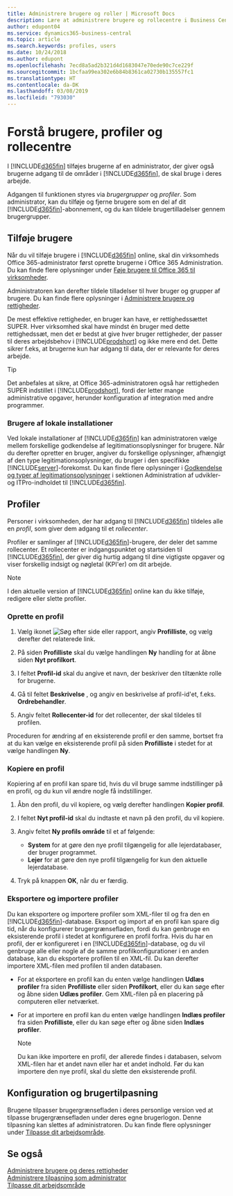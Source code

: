 ```yaml
---
title: Administrere brugere og roller | Microsoft Docs
description: Lære at administrere brugere og rollecentre i Business Central.
author: edupont04
ms.service: dynamics365-business-central
ms.topic: article
ms.search.keywords: profiles, users
ms.date: 10/24/2018
ms.author: edupont
ms.openlocfilehash: 7ecd8a5ad2b321d4d1683047e70ede90c7ce229f
ms.sourcegitcommit: 1bcfaa99ea302e6b84b8361ca02730b135557fc1
ms.translationtype: HT
ms.contentlocale: da-DK
ms.lasthandoff: 03/08/2019
ms.locfileid: "793030"
---
```

# <a name="understanding-users-profiles-and-role-centers"></a>Forstå brugere, profiler og rollecentre

I [!INCLUDE[d365fin](includes/d365fin_md.md)] tilføjes brugerne af en administrator, der giver også brugerne adgang til de områder i [!INCLUDE[d365fin](includes/d365fin_md.md)], de skal bruge i deres arbejde.  

Adgangen til funktionen styres via *brugergrupper* og *profiler*. Som administrator, kan du tilføje og fjerne brugere som en del af dit [!INCLUDE[d365fin](includes/d365fin_md.md)]-abonnement, og du kan tildele brugertilladelser gennem brugergrupper.  

## <a name="adding-users"></a>Tilføje brugere

Når du vil tilføje brugere i [!INCLUDE[d365fin](includes/d365fin_md.md)] online, skal din virksomheds Office 365-administrator først oprette brugerne i Office 365 Administration. Du kan finde flere oplysninger under [Føje brugere til Office 365 til virksomheder](https://aka.ms/CreateOffice365Users).

Administratoren kan derefter tildele tilladelser til hver bruger og grupper af brugere. Du kan finde flere oplysninger i [Administrere brugere og rettigheder](ui-how-users-permissions.md).  

De mest effektive rettigheder, en bruger kan have, er rettighedssættet SUPER. Hver virksomhed skal have mindst én bruger med dette rettighedssæt, men det er bedst at give hver bruger rettigheder, der passer til deres arbejdsbehov i [!INCLUDE[prodshort](includes/prodshort.md)] og ikke mere end det. Dette sikrer f.eks, at brugerne kun har adgang til data, der er relevante for deres arbejde.  

> [!TIP]
> Det anbefales at sikre, at Office 365-administratoren også har rettigheden SUPER indstillet i [!INCLUDE[prodshort](includes/prodshort.md)], fordi der letter mange administrative opgaver, herunder konfiguration af integration med andre programmer.

### <a name="users-of-on-premises-deployments"></a>Brugere af lokale installationer

Ved lokale installationer af [!INCLUDE[d365fin](includes/d365fin_md.md)] kan administratoren vælge mellem forskellige godkendelse af legitimationsoplysninger for brugere. Når du derefter opretter en bruger, angiver du forskellige oplysninger, afhængigt af den type legitimationsoplysninger, du bruger i den specifikke [!INCLUDE[server](includes/server.md)]-forekomst. Du kan finde flere oplysninger i [Godkendelse og typer af legitimationsoplysninger](/dynamics365/business-central/dev-itpro/administration/users-credential-types) i sektionen Administration af udvikler- og ITPro-indholdet til [!INCLUDE[d365fin](includes/d365fin_md.md)].  

## <a name="profiles"></a>Profiler

Personer i virksomheden, der har adgang til [!INCLUDE[d365fin](includes/d365fin_md.md)] tildeles alle en *profil*, som giver dem adgang til et *rollecenter*.

Profiler er samlinger af [!INCLUDE[d365fin](includes/d365fin_md.md)]-brugere, der deler det samme rollecenter. Et rollecenter er indgangspunktet og startsiden til [!INCLUDE[d365fin](includes/d365fin_md.md)], der giver dig hurtig adgang til dine vigtigste opgaver og viser forskellig indsigt og nøgletal (KPI'er) om dit arbejde.  

> [!NOTE]  
>  I den aktuelle version af [!INCLUDE[d365fin](includes/d365fin_md.md)] online kan du ikke tilføje, redigere eller slette profiler.  

### <a name="CreateProfile"></a>Oprette en profil

1.  Vælg ikonet ![Søg efter side eller rapport](media/ui-search/search_small.png "Ikonet Søg efter side eller rapport"), angiv **Profilliste**, og vælg derefter det relaterede link.  

2.  På siden **Profilliste** skal du vælge handlingen **Ny** handling for at åbne siden **Nyt profilkort**.  

3.  I feltet **Profil-id** skal du angive et navn, der beskriver den tiltænkte rolle for brugerne.  

4.  Gå til feltet **Beskrivelse** , og angiv en beskrivelse af profil-id'et, f.eks. **Ordrebehandler**.  

5.  Angiv feltet **Rollecenter-id** for det rollecenter, der skal tildeles til profilen.  

Proceduren for ændring af en eksisterende profil er den samme, bortset fra at du kan vælge en eksisterende profil på siden **Profilliste** i stedet for at vælge handlingen **Ny**.  


### <a name="copy-a-profile"></a>Kopiere en profil
Kopiering af en profil kan spare tid, hvis du vil bruge samme indstillinger på en profil, og du kun vil ændre nogle få indstillinger.

1.  Åbn den profil, du vil kopiere, og vælg derefter handlingen **Kopier profil**.

2.  I feltet **Nyt profil-id** skal du indtaste et navn på den profil, du vil kopiere.

3.  Angiv feltet **Ny profils område** til et af følgende:

    - **System** for at gøre den nye profil tilgængelig for alle lejerdatabaser, der bruger programmet.
    - **Lejer** for at gøre den nye profil tilgængelig for kun den aktuelle lejerdatabase.
4. Tryk på knappen **OK**, når du er færdig.

### <a name="ExportImportProfile"></a>Eksportere og importere profiler

Du kan eksportere og importere profiler som XML-filer til og fra den en [!INCLUDE[d365fin](includes/d365fin_md.md)]-database. Eksport og import af en profil kan spare dig tid, når du konfigurerer brugergrænsefladen, fordi du kan genbruge en eksisterende profil i stedet at konfigurere en profil forfra. Hvis du har en profil, der er konfigureret i en [!INCLUDE[d365fin](includes/d365fin_md.md)]-database, og du vil genbruge alle eller nogle af de samme profilkonfigurationer i en anden database, kan du eksportere profilen til en XML-fil. Du kan derefter importere XML-filen med profilen til anden databasen.

-   For at eksportere en profil kan du enten vælge handlingen **Udlæs profiler** fra siden **Profilliste** eller siden **Profilkort**, eller du kan søge efter og åbne siden **Udlæs profiler**. Gem XML-filen på en placering på computeren eller netværket.

-   For at importere en profil kan du enten vælge handlingen **Indlæs profiler** fra siden **Profilliste**, eller du kan søge efter og åbne siden **Indlæs profiler**. 

    > [!NOTE]  
    >  Du kan ikke importere en profil, der allerede findes i databasen, selvom XML-filen har et andet navn eller har et andet indhold. Før du kan importere den nye profil, skal du slette den eksisterende profil.


## <a name="configuration-and-personalization"></a>Konfiguration og brugertilpasning
<!--The concept of UI customization in [!INCLUDE[d365fin](includes/d365fin_md.md)] is divided in two:  

-   Configuration, performed by the administrator  

-   Personalization, performed by users  

The administrator configures the user interface for multiple users by customizing the user interface for a profile that the users are assigned to.  -->

Brugene tilpasser brugergrænsefladen i deres personlige version ved at tilpasse brugergrænsefladen under deres egne brugerlogon. Denne tilpasning kan slettes af administratoren. Du kan finde flere oplysninger under [Tilpasse dit arbejdsområde](ui-personalization-user.md).  

## <a name="see-also"></a>Se også  
[Administrere brugere og deres rettigheder](ui-how-users-permissions.md)  
[Administrere tilpasning som administrator](ui-personalization-manage.md)  
[Tilpasse dit arbejdsområde](ui-personalization-user.md)  
